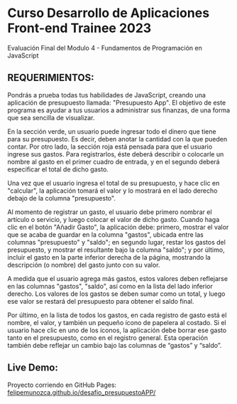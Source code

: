 # Curso Desarrollo de Aplicaciones Front-end Trainee 2023
Evaluación Final del Modulo 4 - Fundamentos de Programación en JavaScript

## REQUERIMIENTOS:

Pondrás a prueba todas tus habilidades de JavaScript, creando una aplicación de presupuesto llamada: "Presupuesto App". 
El objetivo de este programa es ayudar a tus usuarios a administrar sus finanzas, de una forma que sea sencilla de visualizar. 

En la sección verde, un usuario puede ingresar todo el dinero que tiene para su presupuesto. Es decir, deben anotar la cantidad con la que pueden contar. 
Por otro lado, la sección roja está pensada para que el usuario ingrese sus gastos. Para registrarlos, éste deberá describir o colocarle un nombre al gasto
en el primer cuadro de entrada, y en el segundo deberá especificar el total de dicho gasto.

Una vez que el usuario ingresa el total de su presupuesto, y hace clic en "calcular", la aplicación tomará el valor y lo mostrará en el lado derecho debajo 
de la columna "presupuesto".

Al momento de registrar un gasto, el usuario debe primero nombrar el artículo o servicio, y luego colocar el valor de dicho gasto. Cuando haga clic en el botón 
"Añadir Gasto", la aplicación debe: primero, mostrar el valor que se acaba de guardar en la columna "gastos", ubicada entre las columnas "presupuesto" y
"saldo"; en segundo lugar, restar los gastos del presupuesto, y mostrar el resultante bajo la columna "saldo"; y por último, incluir el gasto en la parte inferior 
derecha de la página, mostrando la descripción (o nombre) del gasto junto con su valor.

A medida que el usuario agrega más gastos, estos valores deben reflejarse en las columnas "gastos", "saldo", así como en la lista del lado inferior derecho. Los 
valores de los gastos se deben sumar como un total, y luego ese valor se restará del presupuesto para obtener el saldo final.

Por último, en la lista de todos los gastos, en cada registro de gasto está el nombre, el valor, y también un pequeño ícono de papelera al costado. Si el usuario 
hace clic en uno de los íconos, la aplicación debe borrar ese gasto tanto en el presupuesto, como en el registro general. Esta operación también debe reflejar 
un cambio bajo las columnas de “gastos” y “saldo”.

## Live Demo:
Proyecto corriendo en GitHub Pages: [felipemunozca.github.io/desafio_presupuestoAPP/](https://felipemunozca.github.io/desafio_presupuestoAPP/)
